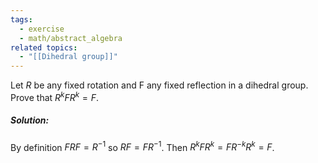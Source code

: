 ```yaml
---
tags:
  - exercise
  - math/abstract_algebra
related topics:
  - "[[Dihedral group]]"
---
```

Let $R$ be any fixed rotation and F any fixed reflection in a dihedral group. Prove that $R^kFR^k = F$.
##### Solution:
By definition $FRF=R^{-1}$ so $RF=FR^{-1}$. Then $R^kFR^k=F R^{-k} R^k= F$.
